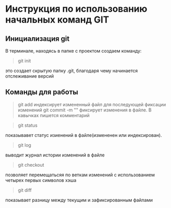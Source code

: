 # Инструкция по использованию начальных команд GIT
## Инициализация git
В терминале, находясь в папке с проектом создаем команду:
>git init

это создает скрытую папку .git, благодаря чему начинается отслеживание версий
## Команды для работы
>git add 
индексирует измененный файл для последующей фиксации изменений
>git commit -m ""
фиксирует изменения в файле. В кавычках пишется комментарий

>git status

показывавет статус изиенений в файле(измененен или индексирован). 
>git log

выводит журнал истории изменений в файле
>git checkout

позволяет перемещатьсяя по веткам изменений с использованием четырех первых символов хэша
>git diff

показывает разницу между текущим и зафиксированным файлами